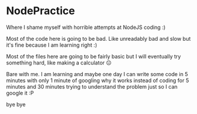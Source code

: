 # NodePractice
Where I shame myself with horrible attempts at NodeJS coding :)

Most of the code here is going to be bad. Like unreadably bad and slow but it's fine because I am learning right :)

Most of the files here are going to be fairly basic but I will eventually try something hard, like making a calculator 😐

Bare with me. I am learning and maybe one day I can write some code in 5 minutes with only 1 minute of googling why it works instead of coding for 5 minutes and 30 minutes trying to understand the problem just so I can google it :P

bye bye
